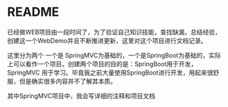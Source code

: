 # README

已经做WEB项目由一段时间了，为了验证自己知识技能，查找缺漏，总结经验，创建这一个WebDemo并且不断推进更新，这里对这个项目进行文档记录。

这里分为两个 一个是 SpringMVC为基础的，一个是SpringBoot为基础的，实际上可以看作一个项目。创建两个项目的目的是：SpringBoot用于开发，SpringMVC 用于学习。毕竟我之前大量使用SpringBoot进行开发，用起来很舒服，但是确实很多内容并不了解其本质。

其中SpringMVC项目中，我会写详细的注释和项目文档
